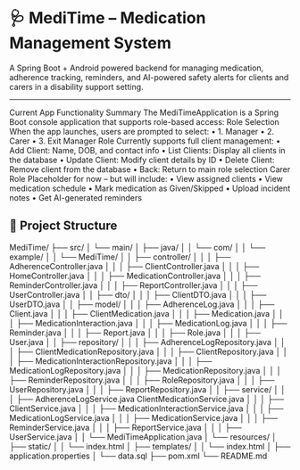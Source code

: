 # 🩺 MediTime – Medication Management System

A Spring Boot + Android powered backend for managing medication, adherence tracking, reminders, and AI-powered safety alerts for clients and carers in a disability support setting.

---
Current App Functionality Summary
The MediTimeApplication is a Spring Boot console application that supports role-based access:
Role Selection
When the app launches, users are prompted to select:
•	1. Manager
•	2. Carer
•	3. Exit
Manager Role
Currently supports full client management:
•	Add Client: Name, DOB, and contact info
•	List Clients: Display all clients in the database
•	Update Client: Modify client details by ID
•	Delete Client: Remove client from the database
•	Back: Return to main role selection
Carer Role
Placeholder for now – but will include:
•	View assigned clients
•	View medication schedule
•	Mark medication as Given/Skipped
•	Upload incident notes
•	Get AI-generated reminders

## 📁 Project Structure

MediTime/
├── src/
│   └── main/
│       ├── java/
│       │   └── com/
│       │       └── example/
│       │           └── MediTime/
│       │               ├── controller/
│       │               │   ├── AdherenceController.java
│       │               │   ├── ClientController.java
│       │               │   ├── HomeController.java
│       │               │   ├── MedicationController.java
│       │               │   ├── ReminderController.java
│       │               │   ├── ReportController.java
│       │               │   ├── UserController.java
│       │               ├── dto/
│       │               │   ├── ClientDTO.java
│       │               │   ├── UserDTO.java
│       │               ├── model/
│       │               │   ├── AdherenceLog.java
│       │               │   ├── Client.java
│       │               │   ├── ClientMedication.java
│       │               │   ├── Medication.java
│       │               │   ├── MedicationInteraction.java
│       │               │   ├── MedicationLog.java
│       │               │   ├── Reminder.java
│       │               │   ├── Report.java
│       │               │   ├── Role.java
│       │               │   ├── User.java
│       │               ├── repository/
│       │               │   ├── AdherenceLogRepository.java
│       │               │   ├── ClientMedicationRepository.java
│       │               │   ├── ClientRepository.java
│       │               │   ├── MedicationInteractionRepository.java
│       │               │   ├── MedicationLogRepository.java
│       │               │   ├── MedicationRepository.java
│       │               │   ├── ReminderRepository.java
│       │               │   ├── RoleRepository.java
│       │               │   ├── UserRepository.java
│       │               │   ├── ReportRepository.java
│       │               ├── service/
│       │               │   ├── AdherenceLogService.java
								ClientMedicationService.java
│       │               │   ├── ClientService.java
│       │               │   ├── MedicationInteractionService.java
│       │               │   ├── MedicationLogService.java
│       │               │   ├── MedicationService.java
│       │               │   ├── ReminderService.java
│       │               │   ├── ReportService.java
│       │               │   ├── UserService.java
│       │               └── MediTimeApplication.java
│       └── resources/
│           ├── static/
│           │   └── index.html
│           ├── templates/
│           │   └── index.html 
│           ├── application.properties
│           └── data.sql 
├── pom.xml
└── README.md

